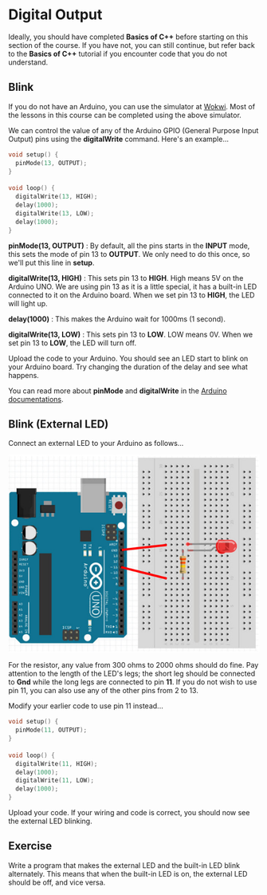 # Digital Output

<div class="tip">
Ideally, you should have completed <strong>Basics of C++</strong> before starting on this section of the course.
If you have not, you can still continue, but refer back to the <strong>Basics of C++</strong> tutorial if you encounter code that you do not understand.
</div>

## Blink

<div class="important">
If you do not have an Arduino, you can use the simulator at <a href="https://wokwi.com/">Wokwi</a>.
Most of the lessons in this course can be completed using the above simulator.
</div>

We can control the value of any of the Arduino GPIO (General Purpose Input Output) pins using the **digitalWrite** command.
Here's an example...

```c hl_lines="2 6 7 8 9"
void setup() {
  pinMode(13, OUTPUT);
}

void loop() {
  digitalWrite(13, HIGH);
  delay(1000);
  digitalWrite(13, LOW);
  delay(1000);
}
```

**pinMode(13, OUTPUT)** : By default, all the pins starts in the **INPUT** mode, this sets the mode of pin 13 to **OUTPUT**.
We only need to do this once, so we'll put this line in **setup**.

**digitalWrite(13, HIGH)** : This sets pin 13 to **HIGH**.
High means 5V on the Arduino UNO.
We are using pin 13 as it is a little special, it has a built-in LED connected to it on the Arduino board.
When we set pin 13 to **HIGH**, the LED will light up.

**delay(1000)** : This makes the Arduino wait for 1000ms (1 second).

**digitalWrite(13, LOW)** : This sets pin 13 to **LOW**.
LOW means 0V.
When we set pin 13 to **LOW**, the LED will turn off.

Upload the code to your Arduino. You should see an LED start to blink on your Arduino board. Try changing the duration of the delay and see what happens.

<div class="info">
You can read more about <strong>pinMode</strong> and <strong>digitalWrite</strong> in the <a href="https://www.arduino.cc/reference/en/">Arduino documentations</a>.
</div>

## Blink (External LED)

Connect an external LED to your Arduino as follows...

![](images/externalLed.jpg)

For the resistor, any value from 300 ohms to 2000 ohms should do fine.
Pay attention to the length of the LED's legs; the short leg should be connected to **Gnd** while the long legs are connected to pin **11**.
If you do not wish to use pin 11, you can also use any of the other pins from 2 to 13.

Modify your earlier code to use pin 11 instead...

```cpp hl_lines="2 6 8"
void setup() {
  pinMode(11, OUTPUT);
}

void loop() {
  digitalWrite(11, HIGH);
  delay(1000);
  digitalWrite(11, LOW);
  delay(1000);
}
```

Upload your code. If your wiring and code is correct, you should now see the external LED blinking.

## Exercise

Write a program that makes the external LED and the built-in LED blink alternately.
This means that when the built-in LED is on, the external LED should be off, and vice versa.